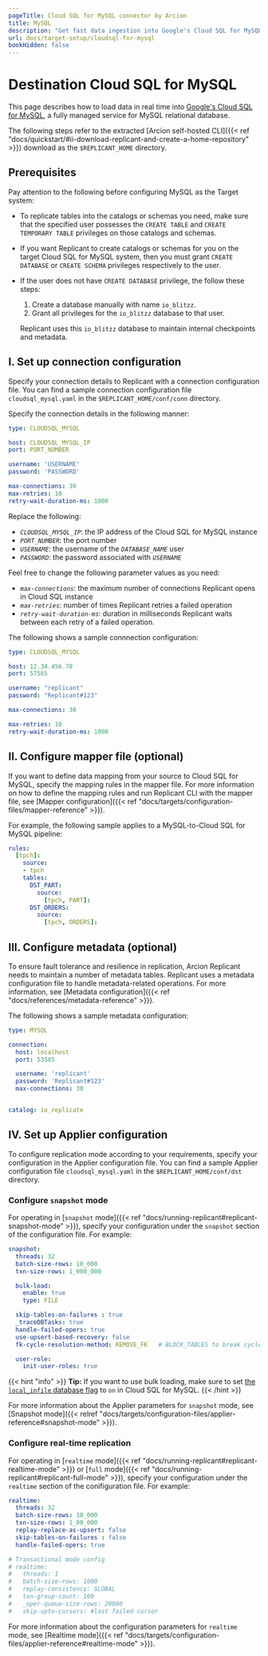 ```yaml
---
pageTitle: Cloud SQL for MySQL connector by Arcion  
title: MySQL
description: "Get fast data ingestion into Google's Cloud SQL for MySQL with Arcion's dedicated connector."
url: docs/target-setup/cloudsql-for-mysql
bookHidden: false
---
```


# Destination Cloud SQL for MySQL
This page describes how to load data in real time into [Google's Cloud SQL for MySQL](https://cloud.google.com/sql/mysql), a fully managed service for MySQL relational database.

The following steps refer to the extracted [Arcion self-hosted CLI]({{< ref "docs/quickstart/#ii-download-replicant-and-create-a-home-repository" >}}) download as the `$REPLICANT_HOME` directory.

## Prerequisites
Pay attention to the following before configuring MySQL as the Target system:

- To replicate tables into the catalogs or schemas you need, make sure that the specified user possesses the `CREATE TABLE` and `CREATE TEMPORARY TABLE` privileges on those catalogs and schemas.
- If you want Replicant to create catalogs or schemas for you on the target Cloud SQL for MySQL system, then you must grant `CREATE DATABASE` or `CREATE SCHEMA` privileges respectively to the user.
- If the user does not have `CREATE DATABASE` privilege, the follow these steps:
    1. Create a database manually with name `io_blitzz`.
    2. Grant all privileges for the `io_blitzz` database to that user. 
    
    Replicant uses this `io_blitzz` database to maintain internal checkpoints and metadata.

## I. Set up connection configuration
Specify your connection details to Replicant with a connection configuration file. You can find a sample connection configuration file `cloudsql_mysql.yaml` in the `$REPLICANT_HOME/conf/conn` directory.

Specify the connection details in the following manner:

```YAML
type: CLOUDSQL_MYSQL

host: CLOUDSQL_MYSQL_IP
port: PORT_NUMBER

username: 'USERNAME'
password: 'PASSWORD'

max-connections: 30
max-retries: 10
retry-wait-duration-ms: 1000
```

Replace the following:

- *`CLOUDSQL_MYSQL_IP`*: the IP address of the Cloud SQL for MySQL instance
- *`PORT_NUMBER`*: the port number
- *`USERNAME`*: the username of the *`DATABASE_NAME`* user 
- *`PASSWORD`*: the password associated with *`USERNAME`*

Feel free to change the following parameter values as you need:

- *`max-connections`*: the maximum number of connections Replicant opens in Cloud SQL instance
- *`max-retries`*: number of times Replicant retries a failed operation
- *`retry-wait-duration-ms`*: duration in milliseconds Replicant waits between each retry of a failed operation.

The following shows a sample connnection configuration:

```YAML
type: CLOUDSQL_MYSQL

host: 12.34.456.78
port: 57565

username: "replicant"
password: "Replicant#123"

max-connections: 30

max-retries: 10
retry-wait-duration-ms: 1000
```

## II. Configure mapper file (optional)
If you want to define data mapping from your source to Cloud SQL for MySQL, specify the mapping rules in the mapper file. For more information on how to define the mapping rules and run Replicant CLI with the mapper file, see [Mapper configuration]({{< ref "docs/targets/configuration-files/mapper-reference" >}}).

For example, the following sample applies to a MySQL-to-Cloud SQL for MySQL pipeline:

```YAML
rules:
  [tpch]:
    source:
    - tpch
    tables:
      DST_PART:
        source:
          [tpch, PART]:
      DST_ORDERS:
        source:
          [tpch, ORDERS]:
```

## III. Configure metadata (optional)
To ensure fault tolerance and resilience in replication, Arcion Replicant needs to maintain a number of metadata tables. Replicant uses a metadata configuration file to handle metadata-related operations. For more information, see [Metadata configuration]({{< ref "docs/references/metadata-reference" >}}).

The following shows a sample metadata configuration:

```YAML
type: MYSQL

connection:
  host: localhost
  port: 53585

  username: 'replicant'
  password: 'Replicant#123'
  max-connections: 30


catalog: io_replicate
```

## IV. Set up Applier configuration
To configure replication mode according to your requirements, specify your configuration in the Applier configuration file. You can find a sample Applier configuration file `cloudsql_mysql.yaml` in the `$REPLICANT_HOME/conf/dst` directory.

### Configure `snapshot` mode
For operating in [`snapshot` mode]({{< ref "docs/running-replicant#replicant-snapshot-mode" >}}), specify your configuration under the `snapshot` section of the configuration file. For example:

```YAML
snapshot:
  threads: 32
  batch-size-rows: 10_000
  txn-size-rows: 1_000_000

  bulk-load:
    enable: true
    type: FILE

  skip-tables-on-failures : true
  _traceDBTasks: true
  handle-failed-opers: true
  use-upsert-based-recovery: false
  fk-cycle-resolution-method: REMOVE_FK   # BLOCK_TABLES to break cycle or REMOVE_FK(default) to remove constraint

  user-role:
    init-user-roles: true
```

{{< hint "info" >}}
**Tip:** If you want to use bulk loading, make sure to set [the `local_infile` database flag](https://cloud.google.com/sql/docs/mysql/flags#mysql-l) to `on` in Cloud SQL for MySQL.
{{< /hint >}}

For more information about the Applier parameters for `snapshot` mode, see [Snapshot mode]({{< relref "docs/targets/configuration-files/applier-reference#snapshot-mode" >}}).

### Configure real-time replication
For operating in [`realtime` mode]({{< ref "docs/running-replicant#replicant-realtime-mode" >}}) or [`full` mode]({{< ref "docs/running-replicant#replicant-full-mode" >}}), specify your configuration under the `realtime` section of the conifiguration file. For example:

```YAML
realtime:
  threads: 32
  batch-size-rows: 10_000
  txn-size-rows: 1_00_000
  replay-replace-as-upsert: false
  skip-tables-on-failures : false
  handle-failed-opers: true

# Transactional mode config
# realtime:
#   threads: 1
#   batch-size-rows: 1000
#   replay-consistency: GLOBAL
#   txn-group-count: 100
#   _oper-queue-size-rows: 20000
#   skip-upto-cursors: #last failed cursor
```

For more information about the configuration parameters for `realtime` mode, see [Realtime mode]({{< ref "docs/targets/configuration-files/applier-reference#realtime-mode" >}}).
